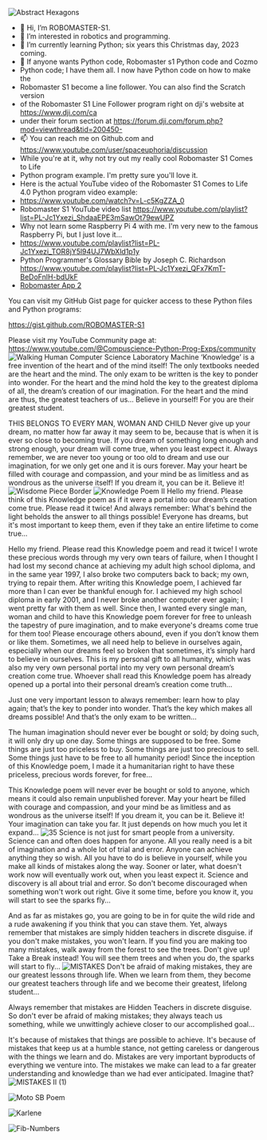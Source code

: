 ![Abstract Hexagons](https://user-images.githubusercontent.com/34896540/227804688-d3a69c67-ac6f-41d4-9654-ac83415ddd64.jpg)
- 👋 Hi, I’m ROBOMASTER-S1.
- 👀 I’m interested in robotics and programming.
- 🌱 I’m currently learning Python; six years this Christmas day, 2023 coming.
- 💞️ If anyone wants Python code, Robomaster s1 Python code and Cozmo
- Python code; I have them all. I now have Python code on how to make the 
- Robomaster S1 become a line follower. You can also find the Scratch version
- of the Robomaster S1 Line Follower program right on dji's website at https://www.dji.com/ca
- under their forum section at https://forum.dji.com/forum.php?mod=viewthread&tid=200450- 
- 📫 You can reach me on Github.com and https://www.youtube.com/user/spaceuphoria/discussion
- While you're at it, why not try out my really cool Robomaster S1 Comes to Life
- Python program example. I'm pretty sure you'll love it.
- Here is the actual YouTube video of the Robomaster S1 Comes to Life 4.0 Python program video example:
- https://www.youtube.com/watch?v=L-c5KgZZA_0
- Robomaster S1 YouTube video list https://www.youtube.com/playlist?list=PL-Jc1Yxezi_ShdaaEPE3mSawOt79ewUPZ
- Why not learn some Raspberry Pi 4 with me. I'm very new to the famous Raspberry Pi, but I just love it...
- https://www.youtube.com/playlist?list=PL-Jc1Yxezi_TOR8jY5l94UJ7WbXld1p1y
- Python Programmer's Glossary Bible by Joseph C. Richardson https://www.youtube.com/playlist?list=PL-Jc1Yxezi_QFx7KmT-BeDoFnlH-bdUkF
- [Robomaster App 2](https://user-images.githubusercontent.com/34896540/127963132-d2fb27fd-061a-4b1d-baff-1891de9c8dca.jpg)

You can visit my GitHub Gist page for quicker access to these Python files and Python programs:

https://gist.github.com/ROBOMASTER-S1

Please visit my YouTube Community page at:
https://www.youtube.com/@Compuscience-Python-Prog-Exps/community
![Walking Human Computer Science Laboratory Machine](https://user-images.githubusercontent.com/34896540/227739072-8ca6f83a-407a-49f4-9719-5572628281d1.png)
‘Knowledge’ is a free invention of the heart and of the mind itself! The only textbooks needed are the heart and the mind. The only exam to be written is the key to ponder into wonder. For the heart and the mind hold the key to the greatest diploma of all, the dream’s creation of our imagination. For the heart and the mind are thus, the greatest teachers of us… Believe in yourself! For you are their greatest student.

THIS BELONGS TO EVERY MAN, WOMAN AND CHILD Never give up your dream, no matter how far away it may seem to be, because that is when it is ever so close to becoming true. If you dream of something long enough and strong enough, your dream will come true, when you least expect it. Always remember, we are never too young or too old to dream and use our imagination, for we only get one and it is ours forever. May your heart be filled with courage and compassion, and your mind be as limitless and as wondrous as the universe itself! If you dream it, you can be it. Believe it!
![Wisdome Piece Border](https://github.com/ROBOMASTER-S1/ROBOMASTER-S1/assets/34896540/dbb4f403-142c-4820-8572-77727e660113)
![Knowledge Poem II](https://github.com/ROBOMASTER-S1/ROBOMASTER-S1/assets/34896540/6f4304d7-330e-4d31-9b30-1600d89c8454)
Hello my friend. Please think of this Knowledge poem as if it were a portal into our dream’s creation come true. Please read it twice! And always remember: What's behind the light beholds the answer to all things possible! Everyone has dreams, but it's most important to keep them, even if they take an entire lifetime to come true...

Hello my friend. Please read this Knowledge poem and read it twice! I wrote these precious words through my very own tears of failure, when I thought I had lost my second chance at achieving my adult high school diploma, and in the same year 1997, I also broke two computers back to back; my own, trying to repair them. After writing this Knowledge poem, I achieved far more than I can ever be thankful enough for. I achieved my high school diploma in early 2001, and I never broke another computer ever again; I went pretty far with them as well. Since then, I wanted every single man, woman and child to have this Knowledge poem forever for free to unleash the tapestry of pure imagination, and to make everyone's dreams come true for them too! Please encourage others abound, even if you don’t know them or like them. Sometimes, we all need help to believe in ourselves again, especially when our dreams feel so broken that sometimes, it’s simply hard to believe in ourselves. This is my personal gift to all humanity, which was also my very own personal portal into my very own personal dream’s creation come true. Whoever shall read this Knowledge poem has already opened up a portal into their personal dream’s creation come truth...

Just one very important lesson to always remember: learn how to play again; that’s the key to ponder into wonder. That’s the key which makes all dreams possible! And that’s the only exam to be written…

The human imagination should never ever be bought or sold; by doing such, it will only dry up one day. Some things are supposed to be free. Some things are just too priceless to buy. Some things are just too precious to sell. Some things just have to be free to all humanity period! Since the inception of this Knowledge poem, I made it a humanitarian right to have these priceless, precious words forever, for free...

This Knowledge poem will never ever be bought or sold to anyone, which means it could also remain unpublished forever. May your heart be filled with courage and compassion, and your mind be as limitless and as wondrous as the universe itself! If you dream it, you can be it. Believe it! Your imagination can take you far. It just depends on how much you let it expand...
![35](https://github.com/ROBOMASTER-S1/ROBOMASTER-S1/assets/34896540/f19fa8e6-e4f9-4af8-994f-bca7f04fa3ae)
Science is not just for smart people from a university. Science can and often does happen for anyone. All you really need is a bit of imagination and a whole lot of trial and error. Anyone can achieve anything they so wish. All you have to do is believe in yourself, while you make all kinds of mistakes along the way. Sooner or later, what doesn't work now will eventually work out, when you least expect it. Science and discovery is all about trial and error. So don't become discouraged when something won't work out right. Give it some time, before you know it, you will start to see the sparks fly...

And as far as mistakes go, you are going to be in for quite the wild ride and a rude awakening if you think that you can stave them. Yet, always remember that mistakes are simply hidden teachers in discrete disguise. if you don't make mistakes, you won't learn. If you find you are making too many mistakes, walk away from the forest to see the trees. Don't give up! Take a Break instead! You will see them trees and when you do, the sparks will start to fly...
![MISTAKES](https://user-images.githubusercontent.com/34896540/227740119-110f472f-4d4e-499b-a8bb-4eaa032db93f.png)
Don't be afraid of making mistakes, they are our greatest lessons through life. When we learn from them, they become our greatest teachers through life and we become their greatest, lifelong student...

Always remember that mistakes are Hidden Teachers in discrete disguise. So don't ever be afraid of making mistakes; they always teach us something, while we unwittingly achieve closer to our accomplished goal...

It's because of mistakes that things are possible to achieve. It's because of mistakes that keep us at a humble stance, not getting careless or dangerous with the things we learn and do. Mistakes are very important byproducts of everything we venture into. The mistakes we make can lead to a far greater understanding and knowledge than we had ever anticipated. Imagine that?
![MISTAKES II (1)](https://user-images.githubusercontent.com/34896540/227740374-d029fdab-368e-42ec-8a93-d1355d3ab4bc.png)

![Moto SB Poem](https://github.com/ROBOMASTER-S1/ROBOMASTER-S1/assets/34896540/a2aba258-2daf-42a0-bbe0-eecb76434353)

![Karlene](https://user-images.githubusercontent.com/34896540/234070783-9b3a7302-8947-4b02-9940-c37ec0009134.png)

![Fib-Numbers](https://github.com/ROBOMASTER-S1/ROBOMASTER-S1/assets/34896540/c6640974-a606-44db-bd7a-c5de3c82ed80)
